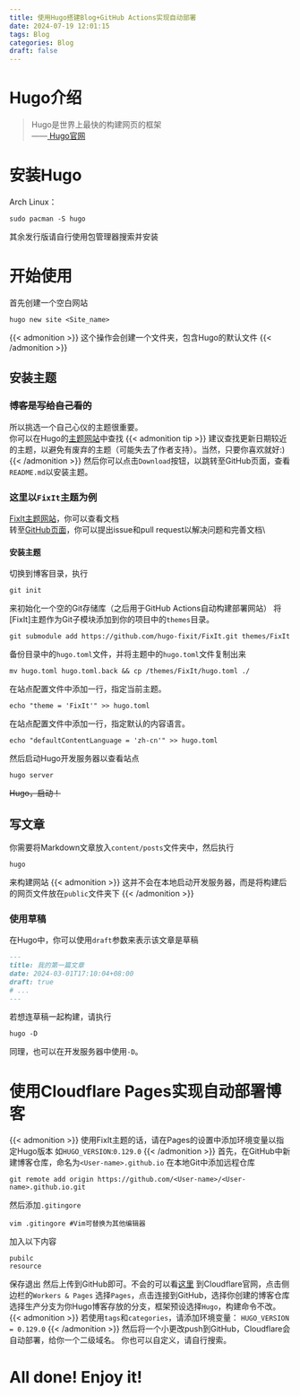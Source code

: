 ```yaml
---
title: 使用Hugo搭建Blog+GitHub Actions实现自动部署
date: 2024-07-19 12:01:15
tags: Blog
categories: Blog
draft: false
---
```


# Hugo介绍
> Hugo是世界上最快的构建网页的框架\
——[ Hugo官网 ](https://gohugo.io/)
# 安装Hugo
Arch Linux：
```
sudo pacman -S hugo
```
其余发行版请自行使用包管理器搜索并安装
# 开始使用
首先创建一个空白网站
```
hugo new site <Site_name>
```
{{< admonition >}}
这个操作会创建一个文件夹，包含Hugo的默认文件
{{< /admonition >}}
## 安装主题
### ~~博客是写给自己看的~~
所以挑选一个自己心仪的主题很重要。\
你可以在Hugo的[主题网站](https://themes.gohugo.io)中查找
{{< admonition tip >}}
建议查找更新日期较近的主题，以避免有废弃的主题（可能失去了作者支持）。当然，只要你喜欢就好:)
{{< /admonition >}}
然后你可以点击`Download`按钮，以跳转至GitHub页面，查看`README.md`以安装主题。

### 这里以`FixIt`主题为例
[FixIt主题网站](https://fixit.lruihao.cn/zh-cn/)，你可以查看文档\
转至[GitHub页面](https://github.com/hugo-fixit/FixIt)，你可以提出issue和pull request以解决问题和完善文档\
#### 安装主题
切换到博客目录，执行
```
git init
```
来初始化一个空的Git存储库（之后用于GitHub Actions自动构建部署网站）
将[FixIt]主题作为Git子模块添加到你的项目中的`themes`目录。
```
git submodule add https://github.com/hugo-fixit/FixIt.git themes/FixIt
```
备份目录中的`hugo.toml`文件，并将主题中的`hugo.toml`文件复制出来
```
mv hugo.toml hugo.toml.back && cp /themes/FixIt/hugo.toml ./
```
在站点配置文件中添加一行，指定当前主题。
```
echo "theme = 'FixIt'" >> hugo.toml
```
在站点配置文件中添加一行，指定默认的内容语言。
```
echo "defaultContentLanguage = 'zh-cn'" >> hugo.toml
```
然后启动Hugo开发服务器以查看站点
```
hugo server
```
~~Hugo，启动！~~
## 写文章
你需要将Markdown文章放入`content/posts`文件夹中，然后执行
```
hugo
```
来构建网站
{{< admonition >}}
这并不会在本地启动开发服务器，而是将构建后的网页文件放在`public`文件夹下
{{< /admonition >}}
### 使用草稿
在Hugo中，你可以使用`draft`参数来表示该文章是草稿
```markdown
---
title: 我的第一篇文章
date: 2024-03-01T17:10:04+08:00
draft: true
# ...
---
```
若想连草稿一起构建，请执行
```
hugo -D
```
同理，也可以在开发服务器中使用`-D`。
# 使用Cloudflare Pages实现自动部署博客
<!--{{< admonition >}}-->
<!--请不要尝试在Cloudflare Pages中构建Hugo博客~~，别问我怎么知道的~~-->
<!--Cloudflare Pages所提供的Hugo版本落后，为`0.118`版本，貌似不支持tags和categories功能，如果想要使用，请使用其他的提供商！-->
<!--{{< /admonition >}}-->
{{< admonition >}}
使用FixIt主题的话，请在Pages的设置中添加环境变量以指定Hugo版本
如`HUGO_VERSION`:`0.129.0`
{{< /admonition >}}
首先，在GitHub中新建博客仓库，命名为`<User-name>.github.io`
在本地Git中添加远程仓库
```
git remote add origin https://github.com/<User-name>/<User-name>.github.io.git
```
然后添加`.gitingore`
```
vim .gitingore #Vim可替换为其他编辑器
```
加入以下内容
```gitingore
pubilc
resource
```
保存退出
然后上传到GitHub即可。不会的可以看[这里](https://www.runoob.com/git/git-basic-operations.html)
到Cloudflare官网，点击侧边栏的`Workers & Pages`
选择`Pages`，点击连接到GitHub，选择你创建的博客仓库
选择生产分支为你Hugo博客存放的分支，框架预设选择`Hugo`，构建命令不改。
{{< admonition >}}
若使用`tags`和`categories`，请添加环境变量：
`HUGO_VERSION = 0.129.0`
{{< /admonition >}}
然后将一个小更改push到GitHub，Cloudflare会自动部署，给你一个二级域名。
你也可以自定义，请自行搜索。
# All done! Enjoy it!
